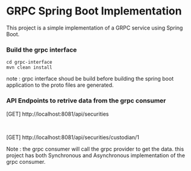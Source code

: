 # GRPC Spring Boot Implementation

This project is a simple implementation of a GRPC service using Spring Boot.


### Build the grpc interface

```
cd grpc-interface
mvn clean install
```

note : grpc interface shoud be build before building the spring boot application to the proto files are generated.

### API Endpoints to retrive data from the grpc consumer

[GET]
http://localhost:8081/api/securities

<br>

[GET]
http://localhost:8081/api/securities/custodian/1

Note : the  grpc consumer will call the grpc provider to get the data.
this project has both Synchronous and Asynchronous implementation of the grpc consumer.